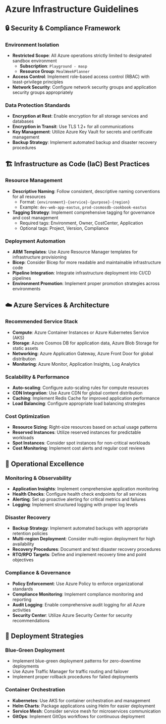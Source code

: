 # Azure Infrastructure Guidelines

## 🔒 Security & Compliance Framework

### Environment Isolation
- **Restricted Scope**: All Azure operations strictly limited to designated sandbox environment
  - **Subscription**: `Playground - masp`
  - **Resource Group**: `MealWeekPlanner`
- **Access Control**: Implement role-based access control (RBAC) with least-privilege principles
- **Network Security**: Configure network security groups and application security groups appropriately

### Data Protection Standards
- **Encryption at Rest**: Enable encryption for all storage services and databases
- **Encryption in Transit**: Use TLS 1.2+ for all communications
- **Key Management**: Utilize Azure Key Vault for secrets and certificate management
- **Backup Strategy**: Implement automated backup and disaster recovery procedures

## 🏗️ Infrastructure as Code (IaC) Best Practices

### Resource Management
- **Descriptive Naming**: Follow consistent, descriptive naming conventions for all resources
  - Format: `{environment}-{service}-{purpose}-{region}`
  - Example: `dev-web-app-eastus`, `prod-cosmosdb-cookbook-eastus`
- **Tagging Strategy**: Implement comprehensive tagging for governance and cost management
  - Required tags: Environment, Owner, CostCenter, Application
  - Optional tags: Project, Version, Compliance

### Deployment Automation
- **ARM Templates**: Use Azure Resource Manager templates for infrastructure provisioning
- **Bicep**: Consider Bicep for more readable and maintainable infrastructure code
- **Pipeline Integration**: Integrate infrastructure deployment into CI/CD pipelines
- **Environment Promotion**: Implement proper promotion strategies across environments

## ☁️ Azure Services & Architecture

### Recommended Service Stack
- **Compute**: Azure Container Instances or Azure Kubernetes Service (AKS)
- **Storage**: Azure Cosmos DB for application data, Azure Blob Storage for static assets
- **Networking**: Azure Application Gateway, Azure Front Door for global distribution
- **Monitoring**: Azure Monitor, Application Insights, Log Analytics

### Scalability & Performance
- **Auto-scaling**: Configure auto-scaling rules for compute resources
- **CDN Integration**: Use Azure CDN for global content distribution
- **Caching**: Implement Redis Cache for improved application performance
- **Load Balancing**: Configure appropriate load balancing strategies

### Cost Optimization
- **Resource Sizing**: Right-size resources based on actual usage patterns
- **Reserved Instances**: Utilize reserved instances for predictable workloads
- **Spot Instances**: Consider spot instances for non-critical workloads
- **Cost Monitoring**: Implement cost alerts and regular cost reviews

## 🔧 Operational Excellence

### Monitoring & Observability
- **Application Insights**: Implement comprehensive application monitoring
- **Health Checks**: Configure health check endpoints for all services
- **Alerting**: Set up proactive alerting for critical metrics and failures
- **Logging**: Implement structured logging with proper log levels

### Disaster Recovery
- **Backup Strategy**: Implement automated backups with appropriate retention policies
- **Multi-region Deployment**: Consider multi-region deployment for high availability
- **Recovery Procedures**: Document and test disaster recovery procedures
- **RTO/RPO Targets**: Define and implement recovery time and point objectives

### Compliance & Governance
- **Policy Enforcement**: Use Azure Policy to enforce organizational standards
- **Compliance Monitoring**: Implement compliance monitoring and reporting
- **Audit Logging**: Enable comprehensive audit logging for all Azure activities
- **Security Center**: Utilize Azure Security Center for security recommendations

## 🚀 Deployment Strategies

### Blue-Green Deployment
- Implement blue-green deployment patterns for zero-downtime deployments
- Use Azure Traffic Manager for traffic routing and failover
- Implement proper rollback procedures for failed deployments

### Container Orchestration
- **Kubernetes**: Use AKS for container orchestration and management
- **Helm Charts**: Package applications using Helm for easier deployment
- **Service Mesh**: Consider service mesh for microservices communication
- **GitOps**: Implement GitOps workflows for continuous deployment